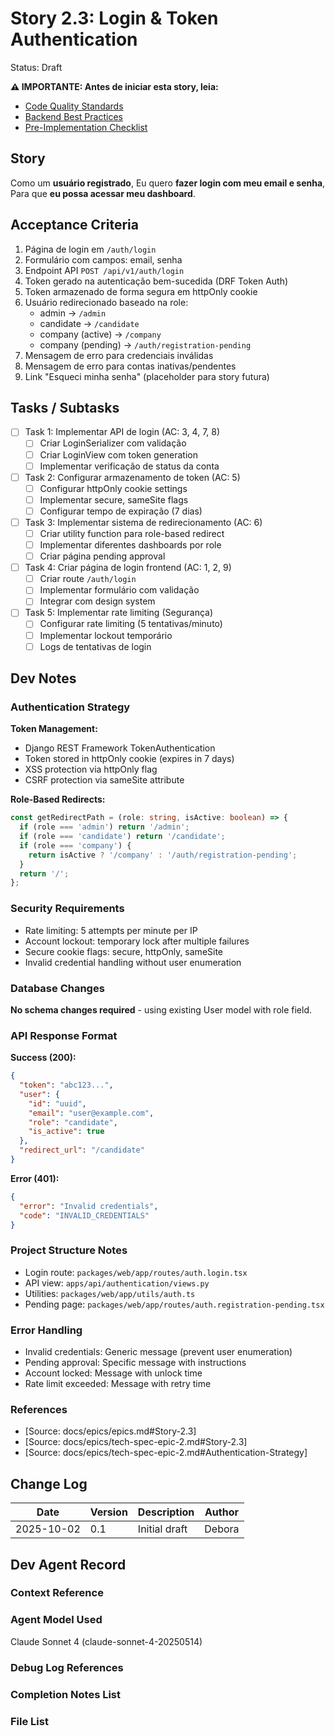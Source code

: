 # Story 2.3: Login & Token Authentication

Status: Draft

**⚠️ IMPORTANTE: Antes de iniciar esta story, leia:**
- [Code Quality Standards](../bestpraticies/CODE_QUALITY.md)
- [Backend Best Practices](../bestpraticies/BACKEND_BEST_PRACTICES.md)
- [Pre-Implementation Checklist](../bestpraticies/PRE_IMPLEMENTATION_CHECKLIST.md)


## Story

Como um **usuário registrado**,
Eu quero **fazer login com meu email e senha**,
Para que **eu possa acessar meu dashboard**.

## Acceptance Criteria

1. Página de login em `/auth/login`
2. Formulário com campos: email, senha
3. Endpoint API `POST /api/v1/auth/login`
4. Token gerado na autenticação bem-sucedida (DRF Token Auth)
5. Token armazenado de forma segura em httpOnly cookie
6. Usuário redirecionado baseado na role:
   - admin → `/admin`
   - candidate → `/candidate`
   - company (active) → `/company`
   - company (pending) → `/auth/registration-pending`
7. Mensagem de erro para credenciais inválidas
8. Mensagem de erro para contas inativas/pendentes
9. Link "Esqueci minha senha" (placeholder para story futura)

## Tasks / Subtasks

- [ ] Task 1: Implementar API de login (AC: 3, 4, 7, 8)
  - [ ] Criar LoginSerializer com validação
  - [ ] Criar LoginView com token generation
  - [ ] Implementar verificação de status da conta
- [ ] Task 2: Configurar armazenamento de token (AC: 5)
  - [ ] Configurar httpOnly cookie settings
  - [ ] Implementar secure, sameSite flags
  - [ ] Configurar tempo de expiração (7 dias)
- [ ] Task 3: Implementar sistema de redirecionamento (AC: 6)
  - [ ] Criar utility function para role-based redirect
  - [ ] Implementar diferentes dashboards por role
  - [ ] Criar página pending approval
- [ ] Task 4: Criar página de login frontend (AC: 1, 2, 9)
  - [ ] Criar route `/auth/login`
  - [ ] Implementar formulário com validação
  - [ ] Integrar com design system
- [ ] Task 5: Implementar rate limiting (Segurança)
  - [ ] Configurar rate limiting (5 tentativas/minuto)
  - [ ] Implementar lockout temporário
  - [ ] Logs de tentativas de login

## Dev Notes

### Authentication Strategy

**Token Management:**
- Django REST Framework TokenAuthentication
- Token stored in httpOnly cookie (expires in 7 days)
- XSS protection via httpOnly flag
- CSRF protection via sameSite attribute

**Role-Based Redirects:**
```typescript
const getRedirectPath = (role: string, isActive: boolean) => {
  if (role === 'admin') return '/admin';
  if (role === 'candidate') return '/candidate';
  if (role === 'company') {
    return isActive ? '/company' : '/auth/registration-pending';
  }
  return '/';
};
```

### Security Requirements

- Rate limiting: 5 attempts per minute per IP
- Account lockout: temporary lock after multiple failures
- Secure cookie flags: secure, httpOnly, sameSite
- Invalid credential handling without user enumeration

### Database Changes

**No schema changes required** - using existing User model with role field.

### API Response Format

**Success (200):**
```json
{
  "token": "abc123...",
  "user": {
    "id": "uuid",
    "email": "user@example.com",
    "role": "candidate",
    "is_active": true
  },
  "redirect_url": "/candidate"
}
```

**Error (401):**
```json
{
  "error": "Invalid credentials",
  "code": "INVALID_CREDENTIALS"
}
```

### Project Structure Notes

- Login route: `packages/web/app/routes/auth.login.tsx`
- API view: `apps/api/authentication/views.py`
- Utilities: `packages/web/app/utils/auth.ts`
- Pending page: `packages/web/app/routes/auth.registration-pending.tsx`

### Error Handling

- Invalid credentials: Generic message (prevent user enumeration)
- Pending approval: Specific message with instructions
- Account locked: Message with unlock time
- Rate limit exceeded: Message with retry time

### References

- [Source: docs/epics/epics.md#Story-2.3]
- [Source: docs/epics/tech-spec-epic-2.md#Story-2.3]
- [Source: docs/epics/tech-spec-epic-2.md#Authentication-Strategy]

## Change Log

| Date     | Version | Description   | Author        |
| -------- | ------- | ------------- | ------------- |
| 2025-10-02 | 0.1     | Initial draft | Debora |

## Dev Agent Record

### Context Reference

<!-- Path(s) to story context XML/JSON will be added here by context workflow -->

### Agent Model Used

Claude Sonnet 4 (claude-sonnet-4-20250514)

### Debug Log References

### Completion Notes List

### File List